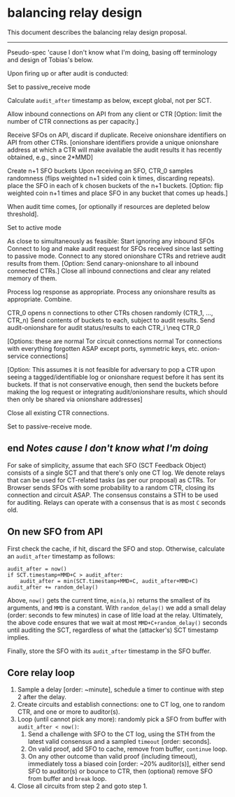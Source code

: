 # balancing relay design
This document describes the balancing relay design proposal.

--------------------------------------
Pseudo-spec 'cause I don't know what I'm doing, basing off terminology
and design of Tobias's below.

Upon firing up or after audit is conducted:

Set to passive_receive mode

Calculate `audit_after` timestamp as below, except global, not per SCT.

Allow inbound connections on API from any client or CTR 
[Option: limit the number of CTR connections as per capacity.]

Receive SFOs on API, discard if duplicate.
Receive onionshare identifiers on API from other CTRs.
[onionshare identifiers provide a unique onionshare address
at which a CTR will make available the audit results it has
recently obtained, e.g., since 2*MMD]


Create n+1 SFO buckets
Upon receiving an SFO, CTR_0 samples randomness (flips weighted n+1 sided coin
k times, discarding repeats).
place the SFO in each of k chosen buckets of the n+1 buckets.
[Option: flip weighted coin n+1 times and place SFO in any bucket
that comes up heads.]


When audit time comes, [or optionally if resources are depleted below
threshold]. 

Set to active mode

As close to simultaneously as feasible:
Start ignoring any inbound SFOs
Connect to log and make audit request for SFOs received since last
  setting to passive mode. 
Connect to any stored onionshare CTRs and retrieve audit results from them.
[Option: Send canary-onionshare to all inbound connected CTRs.]
Close all inbound connections and clear any related memory of them.

Process log response as appropriate.
Process any onionshare results as appropriate.
Combine.

CTR_0 opens n connections to other CTRs chosen randomly (CTR_1, ..., CTR_n)
Send contents of buckets to each, subject to audit results.
Send audit-onionshare for audit status/results to each CTR_i \neq CTR_0

[Options: these are 
                      normal Tor circuit connections
                      normal Tor connections with everything forgotten
                        ASAP except ports, symmetric keys, etc.
                      onion-service connections]

[Option: This assumes it is not feasible for adversary to pop a CTR
upon seeing a tagged/identifiable log or onionshare request
before it has sent its buckets. If that is not conservative enough,
then send the buckets before making the log request or integrating
audit/onionshare results, which should then only be shared 
via onionshare addresses]

Close all existing CTR connections.

Set to passive-receive mode.

end *Notes cause I don't know what I'm doing*
--------------------------------------

For sake of simplicity, assume that each SFO (SCT Feedback Object) consists of a
single SCT and that there's only one CT log. We denote relays that can be used
for CT-related tasks (as per our proposal) as CTRs. Tor Browser sends SFOs with
some probability to a random CTR, closing its connection and circuit ASAP. The
consensus constains a STH to be used for auditing. Relays can operate with a
consensus that is as most `C` seconds old. 

## On new SFO from API
First check the cache, if hit, discard the SFO and stop. Otherwise, calculate an
`audit_after` timestamp as follows:

```
audit_after = now()
if SCT.timestamp+MMD+C > audit_after:
    audit_after = min(SCT.timestamp+MMD+C, audit_after+MMD+C)
audit_after += random_delay()
```

Above, `now()` gets the current time, `min(a,b)` returns the smallest of its
arguments, and `MMD` is a constant. With `random_delay()` we add a small delay
(order: seconds to few minutes) in case of litle load at the relay. Ultimately,
the above code ensures that we wait at most `MMD+C+random_delay()` seconds until
auditing the SCT, regardless of what the (attacker's) SCT timestamp implies.

Finally, store the SFO with its `audit_after` timestamp in the SFO buffer.

## Core relay loop
1. Sample a delay [order: ~minute], schedule a timer to continue with step 2
   after the delay.
2. Create circuits and establish connections: one to CT log, one to random CTR,
   and one or more to auditor(s).
3. Loop (until cannot pick any more): randomly pick a SFO from buffer with
    `audit_after < now()`: 
   1. Send a challenge with SFO to the CT log, using the STH from the latest valid
      consensus and a sampled `timeout` [order: seconds].
   2. On valid proof, add SFO to cache, remove from buffer, `continue` loop. 
   3. On any other outcome than valid proof (including timeout), immediately
      toss a biased coin [order: ~20% auditor(s)], either send SFO to auditor(s)
      or bounce to CTR, then (optional) remove SFO from buffer and `break` loop.
4. Close all circuits from step 2 and goto step 1.
